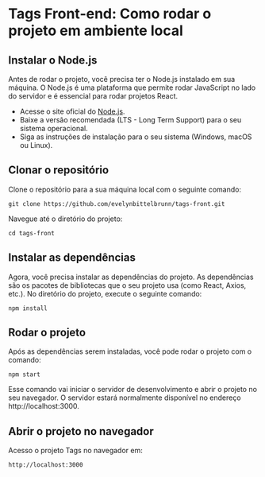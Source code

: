# Tags Front-end: Como rodar o projeto em ambiente local

## Instalar o Node.js

Antes de rodar o projeto, você precisa ter o Node.js instalado em sua máquina. O Node.js é uma plataforma que permite rodar JavaScript no lado do servidor e é essencial para rodar projetos React.

- Acesse o site oficial do [Node.js](https://nodejs.org).
- Baixe a versão recomendada (LTS - Long Term Support) para o seu sistema operacional.
- Siga as instruções de instalação para o seu sistema (Windows, macOS ou Linux).

## Clonar o repositório

Clone o repositório para a sua máquina local com o seguinte comando:

```
git clone https://github.com/evelynbittelbrunn/tags-front.git
```

Navegue até o diretório do projeto:

```
cd tags-front
```

## Instalar as dependências

Agora, você precisa instalar as dependências do projeto. As dependências são os pacotes de bibliotecas que o seu projeto usa (como React, Axios, etc.).
No diretório do projeto, execute o seguinte comando:

```
npm install
```

## Rodar o projeto

Após as dependências serem instaladas, você pode rodar o projeto com o comando:

```
npm start
```
Esse comando vai iniciar o servidor de desenvolvimento e abrir o projeto no seu navegador. O servidor estará normalmente disponível no endereço http://localhost:3000.

## Abrir o projeto no navegador

Acesso o projeto Tags no navegador em:

```
http://localhost:3000
```

